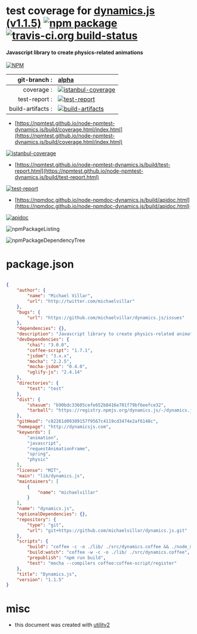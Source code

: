 # test coverage for  [dynamics.js (v1.1.5)](http://dynamicsjs.com)  [![npm package](https://img.shields.io/npm/v/npmtest-dynamics.js.svg?style=flat-square)](https://www.npmjs.org/package/npmtest-dynamics.js) [![travis-ci.org build-status](https://api.travis-ci.org/npmtest/node-npmtest-dynamics.js.svg)](https://travis-ci.org/npmtest/node-npmtest-dynamics.js)
#### Javascript library to create physics-related animations

[![NPM](https://nodei.co/npm/dynamics.js.png?downloads=true&downloadRank=true&stars=true)](https://www.npmjs.com/package/dynamics.js)

| git-branch : | [alpha](https://github.com/npmtest/node-npmtest-dynamics.js/tree/alpha)|
|--:|:--|
| coverage : | [![istanbul-coverage](https://npmtest.github.io/node-npmtest-dynamics.js/build/coverage.badge.svg)](https://npmtest.github.io/node-npmtest-dynamics.js/build/coverage.html/index.html)|
| test-report : | [![test-report](https://npmtest.github.io/node-npmtest-dynamics.js/build/test-report.badge.svg)](https://npmtest.github.io/node-npmtest-dynamics.js/build/test-report.html)|
| build-artifacts : | [![build-artifacts](https://npmtest.github.io/node-npmtest-dynamics.js/glyphicons_144_folder_open.png)](https://github.com/npmtest/node-npmtest-dynamics.js/tree/gh-pages/build)|

- [https://npmtest.github.io/node-npmtest-dynamics.js/build/coverage.html/index.html](https://npmtest.github.io/node-npmtest-dynamics.js/build/coverage.html/index.html)

[![istanbul-coverage](https://npmtest.github.io/node-npmtest-dynamics.js/build/screenCapture.buildCi.browser.%252Ftmp%252Fbuild%252Fcoverage.lib.html.png)](https://npmtest.github.io/node-npmtest-dynamics.js/build/coverage.html/index.html)

- [https://npmtest.github.io/node-npmtest-dynamics.js/build/test-report.html](https://npmtest.github.io/node-npmtest-dynamics.js/build/test-report.html)

[![test-report](https://npmtest.github.io/node-npmtest-dynamics.js/build/screenCapture.buildCi.browser.%252Ftmp%252Fbuild%252Ftest-report.html.png)](https://npmtest.github.io/node-npmtest-dynamics.js/build/test-report.html)

- [https://npmdoc.github.io/node-npmdoc-dynamics.js/build/apidoc.html](https://npmdoc.github.io/node-npmdoc-dynamics.js/build/apidoc.html)

[![apidoc](https://npmdoc.github.io/node-npmdoc-dynamics.js/build/screenCapture.buildCi.browser.%252Ftmp%252Fbuild%252Fapidoc.html.png)](https://npmdoc.github.io/node-npmdoc-dynamics.js/build/apidoc.html)

![npmPackageListing](https://npmtest.github.io/node-npmtest-dynamics.js/build/screenCapture.npmPackageListing.svg)

![npmPackageDependencyTree](https://npmtest.github.io/node-npmtest-dynamics.js/build/screenCapture.npmPackageDependencyTree.svg)



# package.json

```json

{
    "author": {
        "name": "Michael Villar",
        "url": "http://twitter.com/michaelvillar"
    },
    "bugs": {
        "url": "https://github.com/michaelvillar/dynamics.js/issues"
    },
    "dependencies": {},
    "description": "Javascript library to create physics-related animations",
    "devDependencies": {
        "chai": "3.0.0",
        "coffee-script": "1.7.1",
        "jsdom": "3.x.x",
        "mocha": "2.2.5",
        "mocha-jsdom": "0.4.0",
        "uglify-js": "2.4.14"
    },
    "directories": {
        "test": "test"
    },
    "dist": {
        "shasum": "b90bdc33605cefe652b8416e701f79bf6eefce32",
        "tarball": "https://registry.npmjs.org/dynamics.js/-/dynamics.js-1.1.5.tgz"
    },
    "gitHead": "c82261d09309157f9567c4119cd3474e2af6148c",
    "homepage": "http://dynamicsjs.com",
    "keywords": [
        "animation",
        "javascript",
        "requestAnimationFrame",
        "spring",
        "physic"
    ],
    "license": "MIT",
    "main": "lib/dynamics.js",
    "maintainers": [
        {
            "name": "michaelvillar"
        }
    ],
    "name": "dynamics.js",
    "optionalDependencies": {},
    "repository": {
        "type": "git",
        "url": "git+https://github.com/michaelvillar/dynamics.js.git"
    },
    "scripts": {
        "build": "coffee -c -o ./lib/ ./src/dynamics.coffee && ./node_modules/uglify-js/bin/uglifyjs ./lib/dynamics.js -m -c -o ./lib/dynamics.min.js",
        "build:watch": "coffee -w -c -o ./lib/ ./src/dynamics.coffee",
        "prepublish": "npm run build",
        "test": "mocha --compilers coffee:coffee-script/register"
    },
    "title": "Dynamics.js",
    "version": "1.1.5"
}
```



# misc
- this document was created with [utility2](https://github.com/kaizhu256/node-utility2)
